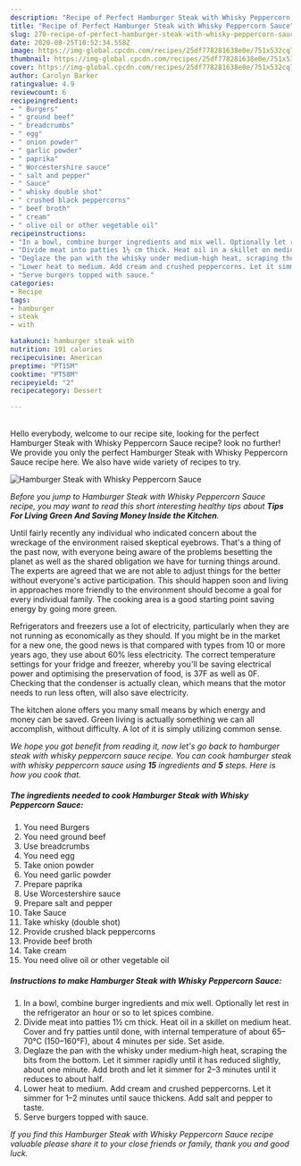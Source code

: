 ```yaml
---
description: "Recipe of Perfect Hamburger Steak with Whisky Peppercorn Sauce"
title: "Recipe of Perfect Hamburger Steak with Whisky Peppercorn Sauce"
slug: 270-recipe-of-perfect-hamburger-steak-with-whisky-peppercorn-sauce
date: 2020-08-25T10:52:34.558Z
image: https://img-global.cpcdn.com/recipes/25df778281638e0e/751x532cq70/hamburger-steak-with-whisky-peppercorn-sauce-recipe-main-photo.jpg
thumbnail: https://img-global.cpcdn.com/recipes/25df778281638e0e/751x532cq70/hamburger-steak-with-whisky-peppercorn-sauce-recipe-main-photo.jpg
cover: https://img-global.cpcdn.com/recipes/25df778281638e0e/751x532cq70/hamburger-steak-with-whisky-peppercorn-sauce-recipe-main-photo.jpg
author: Carolyn Barker
ratingvalue: 4.9
reviewcount: 6
recipeingredient:
- " Burgers"
- " ground beef"
- " breadcrumbs"
- " egg"
- " onion powder"
- " garlic powder"
- " paprika"
- " Worcestershire sauce"
- " salt and pepper"
- " Sauce"
- " whisky double shot"
- " crushed black peppercorns"
- " beef broth"
- " cream"
- " olive oil or other vegetable oil"
recipeinstructions:
- "In a bowl, combine burger ingredients and mix well. Optionally let rest in the refrigerator an hour or so to let spices combine."
- "Divide meat into patties 1½ cm thick. Heat oil in a skillet on medium heat. Cover and fry patties until done, with internal temperature of about 65–70°C (150–160°F), about 4 minutes per side. Set aside."
- "Deglaze the pan with the whisky under medium-high heat, scraping the bits from the bottom. Let it simmer rapidly until it has reduced slightly, about one minute. Add broth and let it simmer for 2–3 minutes until it reduces to about half."
- "Lower heat to medium. Add cream and crushed peppercorns. Let it simmer for 1–2 minutes until sauce thickens. Add salt and pepper to taste."
- "Serve burgers topped with sauce."
categories:
- Recipe
tags:
- hamburger
- steak
- with

katakunci: hamburger steak with 
nutrition: 191 calories
recipecuisine: American
preptime: "PT15M"
cooktime: "PT58M"
recipeyield: "2"
recipecategory: Dessert

---
```

<br>
Hello everybody, welcome to our recipe site, looking for the perfect Hamburger Steak with Whisky Peppercorn Sauce recipe? look no further! We provide you only the perfect Hamburger Steak with Whisky Peppercorn Sauce recipe here. We also have wide variety of recipes to try.
<br>


![Hamburger Steak with Whisky Peppercorn Sauce](https://img-global.cpcdn.com/recipes/25df778281638e0e/751x532cq70/hamburger-steak-with-whisky-peppercorn-sauce-recipe-main-photo.jpg)

<i>Before you jump to Hamburger Steak with Whisky Peppercorn Sauce recipe, you may want to read this short interesting healthy tips about 
<strong>Tips For Living Green And Saving Money Inside the Kitchen</strong>.</i>
</br>

Until fairly recently any individual who indicated concern about the wreckage of the environment raised skeptical eyebrows. That's a thing of the past now, with everyone being aware of the problems besetting the planet as well as the shared obligation we have for turning things around. The experts are agreed that we are not able to adjust things for the better without everyone's active participation. This should happen soon and living in approaches more friendly to the environment should become a goal for every individual family. The cooking area is a good starting point saving energy by going more green.

Refrigerators and freezers use a lot of electricity, particularly when they are not running as economically as they should. If you might be in the market for a new one, the good news is that compared with types from 10 or more years ago, they use about 60% less electricity. The correct temperature settings for your fridge and freezer, whereby you'll be saving electrical power and optimising the preservation of food, is 37F as well as 0F. Checking that the condenser is actually clean, which means that the motor needs to run less often, will also save electricity.

The kitchen alone offers you many small means by which energy and money can be saved. Green living is actually something we can all accomplish, without difficulty. A lot of it is simply utilizing common sense.


<i>We hope you got benefit from reading it, now let's go back to hamburger steak with whisky peppercorn sauce recipe. You can cook hamburger steak with whisky peppercorn sauce using <strong>15</strong> ingredients and <strong>5</strong> steps. Here is how you cook that.
</i>

##### The ingredients needed to cook Hamburger Steak with Whisky Peppercorn Sauce:

1. You need  Burgers
1. You need  ground beef
1. Use  breadcrumbs
1. You need  egg
1. Take  onion powder
1. You need  garlic powder
1. Prepare  paprika
1. Use  Worcestershire sauce
1. Prepare  salt and pepper
1. Take  Sauce
1. Take  whisky (double shot)
1. Provide  crushed black peppercorns
1. Provide  beef broth
1. Take  cream
1. You need  olive oil or other vegetable oil


##### Instructions to make Hamburger Steak with Whisky Peppercorn Sauce:

1. In a bowl, combine burger ingredients and mix well. Optionally let rest in the refrigerator an hour or so to let spices combine.
1. Divide meat into patties 1½ cm thick. Heat oil in a skillet on medium heat. Cover and fry patties until done, with internal temperature of about 65–70°C (150–160°F), about 4 minutes per side. Set aside.
1. Deglaze the pan with the whisky under medium-high heat, scraping the bits from the bottom. Let it simmer rapidly until it has reduced slightly, about one minute. Add broth and let it simmer for 2–3 minutes until it reduces to about half.
1. Lower heat to medium. Add cream and crushed peppercorns. Let it simmer for 1–2 minutes until sauce thickens. Add salt and pepper to taste.
1. Serve burgers topped with sauce.


<i>If you find this Hamburger Steak with Whisky Peppercorn Sauce recipe valuable please share it to your close friends or family, thank you and good luck.</i>
